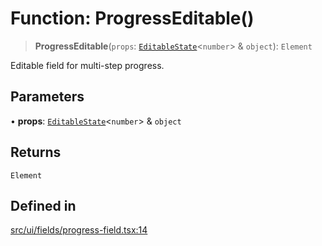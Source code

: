# Function: ProgressEditable()

> **ProgressEditable**(`props`: [`EditableState`](../interfaces/EditableState.md)\<`number`\> & `object`): `Element`

Editable field for multi-step progress.

## Parameters

• **props**: [`EditableState`](../interfaces/EditableState.md)\<`number`\> & `object`

## Returns

`Element`

## Defined in

[src/ui/fields/progress-field.tsx:14](https://github.com/GamerGirlandCo/datacore/blob/73f36550e501eb29175b69b6a097ff3d4401efc7/src/ui/fields/progress-field.tsx#L14)
